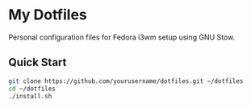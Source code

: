 # My Dotfiles

Personal configuration files for Fedora i3wm setup using GNU Stow.

## Quick Start

```bash
git clone https://github.com/yourusername/dotfiles.git ~/dotfiles
cd ~/dotfiles
./install.sh
